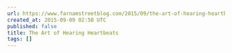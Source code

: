 ```yaml
---
url: https://www.farnamstreetblog.com/2015/09/the-art-of-hearing-heartbeats/
created_at: 2015-09-09 02:58 UTC
published: false
title: The Art of Hearing Heartbeats
tags: []
---
```



